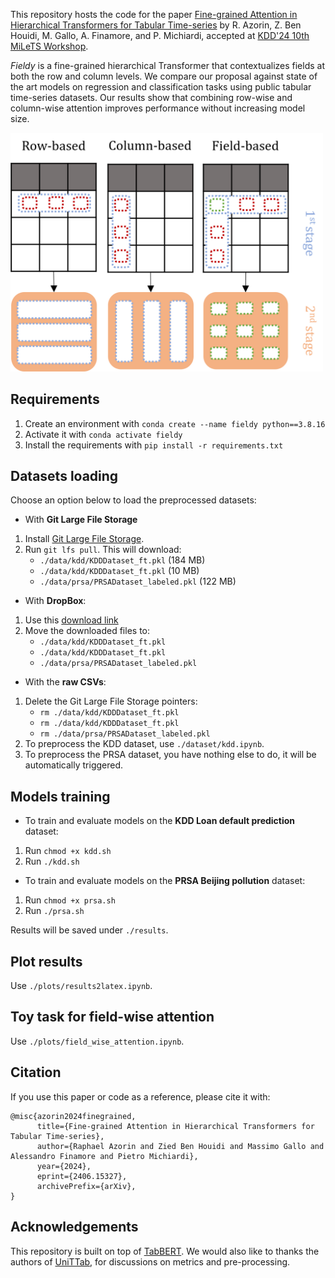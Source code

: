 This repository hosts the code for the paper [Fine-grained Attention in Hierarchical Transformers for Tabular Time-series](https://arxiv.org/abs/2406.15327) by R. Azorin, Z. Ben Houidi, M. Gallo, A. Finamore, and P. Michiardi, accepted at [KDD'24 10th MiLeTS Workshop](https://kdd-milets.github.io/milets2024/).

_Fieldy_ is a fine-grained hierarchical Transformer that contextualizes fields at both the row and column levels. We compare our proposal against state of the art models on regression and classification tasks using public tabular time-series datasets. Our results show that combining row-wise and column-wise attention improves performance without increasing model size.

<img src="https://github.com/raphaaal/fieldy/blob/main/intro_fig.png" alt="intro_fig" width="500"/>

## Requirements
1. Create an environment with `conda create --name fieldy python==3.8.16` 
2. Activate it with `conda activate fieldy`
3. Install the requirements with `pip install -r requirements.txt`

## Datasets loading

Choose an option below to load the preprocessed datasets:

- With **Git Large File Storage**
1. Install [Git Large File Storage](https://docs.github.com/en/repositories/working-with-files/managing-large-files/installing-git-large-file-storage).
2. Run `git lfs pull`. This will download:
      - `./data/kdd/KDDDataset_ft.pkl` (184 MB)
      - `./data/kdd/KDDDataset_ft.pkl` (10 MB)
      - `./data/prsa/PRSADataset_labeled.pkl` (122 MB)

- With **DropBox**:
1. Use this [download link](https://www.dropbox.com/scl/fo/8wy5ng9t8nl60fwxkjpn5/ACK6X8d_O1XHGQwoPS4_OzA?rlkey=dym6nzfgzb1h7rqmdphogp4q5&st=0q7og92n&dl=0)
2. Move the downloaded files to:
      - `./data/kdd/KDDDataset_ft.pkl`
      - `./data/kdd/KDDDataset_ft.pkl`
      - `./data/prsa/PRSADataset_labeled.pkl`

- With the **raw CSVs**:
1. Delete the Git Large File Storage pointers:
      - `rm ./data/kdd/KDDDataset_ft.pkl`
      - `rm ./data/kdd/KDDDataset_ft.pkl`
      - `rm ./data/prsa/PRSADataset_labeled.pkl`
2. To preprocess the KDD dataset, use `./dataset/kdd.ipynb`.
3. To preprocess the PRSA dataset, you have nothing else to do, it will be automatically triggered.

## Models training

- To train and evaluate models on the **KDD Loan default prediction** dataset:
1. Run `chmod +x kdd.sh`
2. Run `./kdd.sh`

- To train and evaluate models on the **PRSA Beijing pollution** dataset:
1. Run `chmod +x prsa.sh`
2. Run `./prsa.sh`

Results will be saved under `./results`.

## Plot results
Use `./plots/results2latex.ipynb`.

## Toy task for field-wise attention
Use `./plots/field_wise_attention.ipynb`.

## Citation
If you use this paper or code as a reference, please cite it with:
```
@misc{azorin2024finegrained,
      title={Fine-grained Attention in Hierarchical Transformers for Tabular Time-series}, 
      author={Raphael Azorin and Zied Ben Houidi and Massimo Gallo and Alessandro Finamore and Pietro Michiardi},
      year={2024},
      eprint={2406.15327},
      archivePrefix={arXiv},
}
```

## Acknowledgements
This repository is built on top of [TabBERT](https://github.com/IBM/TabFormer).
We would also like to thanks the authors of [UniTTab](https://arxiv.org/abs/2302.06375), for discussions on metrics and pre-processing. 
